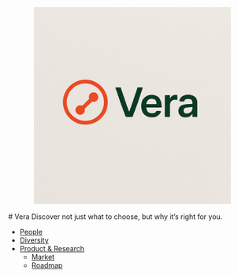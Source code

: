 <p align="center">
  <img src="./logo.png" alt="Team Logo" width="400">
</p>
# Vera
Discover not just what to choose, but why it’s right for you.

- [People](./team/)
- [Diversity](./team/diversity.md)
- [Product & Research](./product_research/)
    - [Market](./product_research/market.md)
    - [Roadmap](./product_research/roadmap.md)
